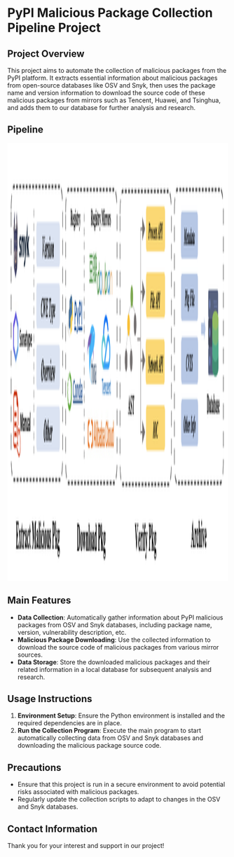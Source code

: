 # PyPI Malicious Package Collection Pipeline Project

## Project Overview

This project aims to automate the collection of malicious packages from the PyPI platform. It extracts essential information about malicious packages from open-source databases like OSV and Snyk, then uses the package name and version information to download the source code of these malicious packages from mirrors such as Tencent, Huawei, and Tsinghua, and adds them to our database for further analysis and research.

## Pipeline

<img src="imgs/pipeline.png" alt="alt text" title="Optional title" width="2000" height="1000">


## Main Features

- **Data Collection**: Automatically gather information about PyPI malicious packages from OSV and Snyk databases, including package name, version, vulnerability description, etc.
- **Malicious Package Downloading**: Use the collected information to download the source code of malicious packages from various mirror sources.
- **Data Storage**: Store the downloaded malicious packages and their related information in a local database for subsequent analysis and research.

## Usage Instructions

1. **Environment Setup**: Ensure the Python environment is installed and the required dependencies are in place.
3. **Run the Collection Program**: Execute the main program to start automatically collecting data from OSV and Snyk databases and downloading the malicious package source code.

## Precautions

- Ensure that this project is run in a secure environment to avoid potential risks associated with malicious packages.
- Regularly update the collection scripts to adapt to changes in the OSV and Snyk databases.

## Contact Information

Thank you for your interest and support in our project!

